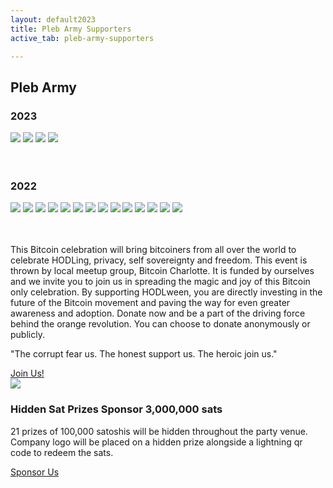 ```yaml
---
layout: default2023
title: Pleb Army Supporters
active_tab: pleb-army-supporters

---
```


<div class="highlight-section">
    <h2>Pleb Army</h2>
    <div class="white-divider-mid"></div>
</div>
<div class="highlight-section1">
    <h3>2023</h3>
    <div class="pleb-army">
        <a href="https://geyser.fund/project/noderunnersradio" title="Noderunners Radio"><img src="/assets/img/plebarmy/noderunners.png"/></a>
        <a href="https://bitcoin101.io" title="Wartime Psychopath&trade;"><img src="/assets/img/plebarmy/BVC-PFP-tiny.gif"/></a>
        <a href="https://bitcoincharlotte.org/" target="_blank" title="Jake"><img src="/assets/img/plebarmy/Hfns3tdu_400x400.jpg"/></a>
        <a href="https://twitter.com/babeswhobitcoin" target="_blank" title="Liz"><img src="/assets/img/plebarmy/-ZnH2ahJ_400x400.jpg"/></a>
    </div>
    <br><br>
    <h3>2022</h3>
    <div class="pleb-army">
        <a title="Dan"><img src="/assets/img/plebarmy/lazerlion.jpg"/></a>
        <a title="John"><img src="/anon.jpg"/></a>
        <a title="Rodd"><img src="/anon.jpg"/></a>
        <a href="https://bitblockboom.com/" target="_blank" title="Gary"><img src="/assets/img/plebarmy/3AepBfhl_400x400.jpg"/></a>
        <a href="https://medium.com/@MichaelYouKnow" target="_blank" title="Michael"><img src="/assets/img/plebarmy/1_eTJEnXPRrf1vMIZ9KB40VQ@2x.jpg"/></a>
        <a href="https://bitcoin101pro.com/products" target="_blank" title="Shawn"><img src="/assets/img/plebarmy/FgH_Y-WXoAIW9Ou.jpeg"/></a>
        <a href="https://www.exponentiallayers.com/" target="_blank" title="Andy"><img src="/assets/img/plebarmy/FfH8RlFQ_400x400.jpg"/></a>
        <a title="Mike"><img src="/anon.jpg"/></a>
        <a href="https://wtfhappenedin1971.com" target="_blank" title="Satoshi"><img src="/assets/img/plebarmy/img_0540-1_arrow.jpg"/></a>
        <a href="https://twitter.com/babeswhobitcoin" target="_blank" title="Liz"><img src="/assets/img/plebarmy/-ZnH2ahJ_400x400.jpg"/></a>
        <a href="https://bitcoincharlotte.org/" target="_blank" title="Jake"><img src="/assets/img/plebarmy/Hfns3tdu_400x400.jpg"/></a>
        <a href="https://foundationdevices.com/" target="_blank" title="Foundation"><img src="/assets/img/plebarmy/d9muFk5o_400x400.jpg"/></a>
        <a href="https://twitter.com/marcwparrish" target="_blank" title="UpgradeYa"><img src="/assets/img/plebarmy/b4n_gxeJ_400x400.jpg"/></a>
        <a href="https://www.joincrowdhealth.com/promotions/bitcoin" target="_blank" title="CrowdHealth"><img src="/assets/img/plebarmy/zACZ3_lY_400x400.jpg"/></a>
    </div>
    <br><br>
    <p>This Bitcoin celebration will bring bitcoiners from all over the world to celebrate HODLing, privacy, self sovereignty and freedom. This event is thrown by local meetup group, Bitcoin Charlotte. It is funded by ourselves and we invite you to join us in spreading the magic and joy of this Bitcoin only celebration. By supporting HODLween, you are directly investing in the future of the Bitcoin movement and paving the way for even greater awareness and adoption. Donate now and be a part of the driving force behind the orange revolution. You can choose to donate anonymously or publicly.</p>
    <p>"The corrupt fear us. The honest support us. The heroic join us."</p>
    <a href="https://btcpayserver.bitcoincharlotte.org/apps/2uyBkNxiTUGndZ4A2N4DcYPhCmfy/pos" target="_blank" class="orange-pill-btn">Join Us!</a>
</div>
<div class="highlight-section3 sponsor-2023">
    <div class="sponsor-icon-2023"><img src="/assets/img/hodlween-icon-magbtc.png" /></div>
    <h3>Hidden Sat Prizes Sponsor <span class="orange">3,000,000 sats</span></h3>
    <p>21 prizes of 100,000 satoshis will be hidden throughout the party venue. Company logo will be placed on a hidden prize alongside a lightning qr code to redeem the sats.</p>
    <a href="mailto:hodl@bitcoincharlotte.org" target="_blank" class="orange-pill-btn">Sponsor Us</a>
</div>

